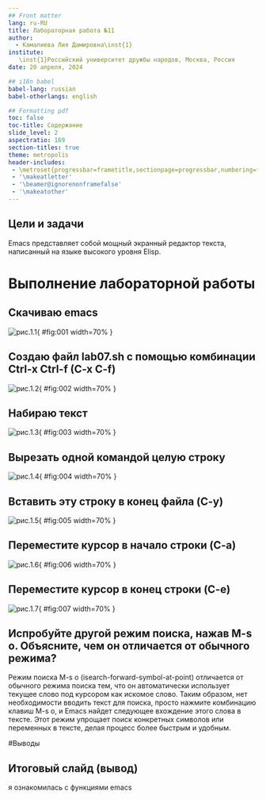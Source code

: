 ```yaml
---
## Front matter
lang: ru-RU
title: Лабораторная работа №11
author:
  - Камалиева Лия Дамировна\inst{1}
institute:
   \inst{1}Российский университет дружбы народов, Москва, Россия
date: 20 апреля, 2024

## i18n babel
babel-lang: russian
babel-otherlangs: english

## Formatting pdf
toc: false
toc-title: Содержание
slide_level: 2
aspectratio: 169
section-titles: true
theme: metropolis
header-includes:
 - \metroset{progressbar=frametitle,sectionpage=progressbar,numbering=fraction}
 - '\makeatletter'
 - '\beamer@ignorenonframefalse'
 - '\makeatother'
---
```



## Цели и задачи

Emacs представляет собой мощный экранный редактор текста, написанный на языке высокого уровня Elisp.


# Выполнение лабораторной работы


##  Скачиваю emacs

![рис.1.1](image/11.1.png){ #fig:001 width=70% }

## Cоздаю файл lab07.sh с помощью комбинации Ctrl-x Ctrl-f (C-x C-f)

![рис.1.2](image/11.2.png){ #fig:002 width=70% }

## Набираю текст

![рис.1.3](image/11.3.png){ #fig:003 width=70% }

## Вырезать одной командой целую строку

![рис.1.4](image/11.4.png){ #fig:004 width=70% }

## Вставить эту строку в конец файла (C-y)

![рис.1.5](image/11.5.png){ #fig:005 width=70% }

##  Переместите курсор в начало строки (C-a)

![рис.1.6](image/11.6.png){ #fig:006 width=70% }

## Переместите курсор в конец строки (C-e)

![рис.1.7](image/11.7.png){ #fig:007 width=70% }

## Испробуйте другой режим поиска, нажав M-s o. Объясните, чем он отличается от обычного режима?

Режим поиска M-s o (isearch-forward-symbol-at-point) отличается от обычного режима поиска тем, что он автоматически использует текущее слово под курсором как искомое слово. Таким образом, нет необходимости вводить текст для поиска, просто нажмите комбинацию клавиш M-s o, и Emacs найдет следующее вхождение этого слова в тексте. Этот режим упрощает поиск конкретных символов или переменных в тексте, делая процесс более быстрым и удобным.



#Выводы

## Итоговый слайд (вывод)

я ознакомилась с функциями emacs


